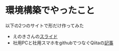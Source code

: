 # 環境構築でやったこと
以下の2つのサイトで形だけ作ってみた
- えのきさんの[スライド](https://bnhd-my.sharepoint.com/:b:/g/personal/bc0104023_gintra_bc-glex_net/EYcw93G7MPRBpMZpLn9Z-Q0BzOUu5IIxIsMCeoaIX3BLRw?e=1zEgSm)
- 社用PCと社用スマホをgithubでつなぐQiitaの[記事](https://qiita.com/moromi25/items/d20a0ed989499faaf0fa)
